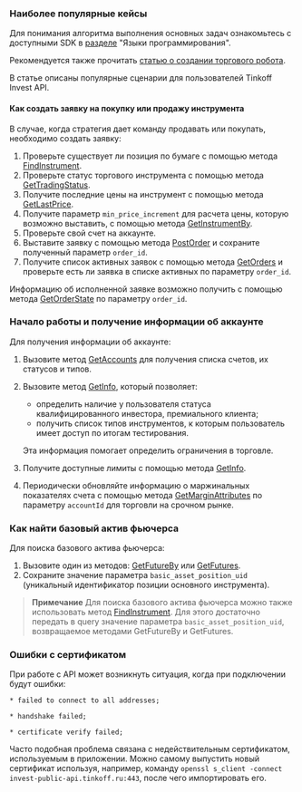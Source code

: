 ### Наиболее популярные кейсы

Для понимания алгоритма выполнения основных задач ознакомьтесь с доступными SDK в [разделе](https://russianinvestments.github.io/investAPI/faq_python/) "Языки программирования".   

Рекомендуется также прочитать [статью о создании торгового робота](https://habr.com/ru/companies/tinkoff/articles/709166/).

В статье описаны популярные сценарии для пользователей Tinkoff Invest API.

#### Как создать заявку на покупку или продажу инструмента

В случае, когда стратегия дает команду продавать или покупать, необходимо создать заявку:

1. Проверьте существует ли позиция по бумаге с помощью метода [FindInstrument](/investAPI/instruments/#findinstrument).
2. Проверьте статус торгового инструмента с помощью метода [GetTradingStatus](/investAPI/marketdata/#gettradingstatus).
3. Получите последние цены на инструмент с помощью метода [GetLastPrice](/investAPI/marketdata#getlastprices).
4. Получите параметр `min_price_increment` для расчета цены, которую возможно выставить, с помощью метода [GetInstrumentBy](/src/docs/instruments.md/#getinstrumentby).
5. Проверьте свой счет на аккаунте.
6. Выставите заявку с помощью метода [PostOrder](/investAPI/orders#postorder) и сохраните полученный параметр `order_id`.
7. Получите список активных заявок с помощью метода [GetOrders](/investAPI/orders#getorders) и проверьте есть ли заявка в списке активных по параметру `order_id`.

Информацию об исполненной заявке возможно получить с помощью метода [GetOrderState](/investAPI/orders#getorderstate) по параметру `order_id`.


### Начало работы и получение информации об аккаунте

Для получения информации об аккаунте:

1. Вызовите метод [GetAccounts](/investAPI/users#getaccounts) для получения списка счетов, их статусов и типов.
2. Вызовите метод [GetInfo](/investAPI/users#getinfo), который позволяет:
    * определить наличие у пользователя статуса квалифицированного инвестора, премиального клиента;
    * получить список типов инструментов, к которым пользователь имеет доступ по итогам тестирования. 
   
   Эта информация помогает определить ограничения в торговле.
3. Получите доступные лимиты с помощью метода [GetInfo](/investAPI/users#getaccounts).
4. Периодически обновляйте информацию о маржинальных показателях счета с помощью метода [GetMarginAttributes](/investAPI/users#getmarginattributes) по параметру `accountId` для торговли на срочном рынке.

### Как найти базовый актив фьючерса

Для поиска базового актива фьючерса:

1. Вызовите один из методов: [GetFutureBy](/investAPI/instruments/#futureby) или [GetFutures](/investAPI/instruments/#futures). 
2. Сохраните значение параметра `basic_asset_position_uid` (уникальный идентификатор позиции основного инструмента).

>**Примечание**
> Для поиска базового актива фьючерса можно также использовать метод [FindInstrument](/investAPI/instruments/#findinstrument). Для этого достаточно передать в query значение параметра `basic_asset_position_uid`, возвращаемое методами GetFutureBy и GetFutures.


### Ошибки с сертификатом

При работе с API может возникнуть ситуация, когда при подключении будут ошибки:

    * failed to connect to all addresses;
	
    * handshake failed;
	
    * certificate verify failed;
	
Часто подобная проблема связана с недействительным сертификатом, используемым в приложении.
Можно самому выпустить новый сертификат используя, например,  команду `openssl s_client -connect invest-public-api.tinkoff.ru:443`, после чего импортировать его.
	

